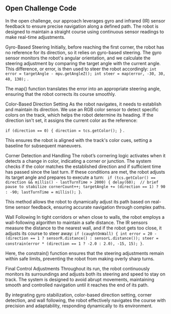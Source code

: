 ## Open Challenge Code

In the open challenge, our approach leverages gyro and infrared (IR) sensor feedback to ensure precise navigation along a defined path. The robot is designed to maintain a straight course using continuous sensor readings to make real-time adjustments.

Gyro-Based Steering
Initially, before reaching the first corner, the robot has no reference for its direction, so it relies on gyro-based steering. The gyro sensor monitors the robot's angular orientation, and we calculate the steering adjustment by comparing the target angle with the current angle. This difference, or error, is then used to steer the robot accordingly:  `int error = targetAngle - mpu.getAngleZ();
int steer = map(error, -30, 30, 40, 130);` . 

The map() function translates the error into an appropriate steering angle, ensuring that the robot corrects its course smoothly.

Color-Based Direction Setting
As the robot navigates, it needs to establish and maintain its direction. We use an RGB color sensor to detect specific colors on the track, which helps the robot determine its heading. If the direction isn't set, it assigns the current color as the reference:

`if (direction == 0) {
    direction = tcs.getColor();
    }` . 

This ensures the robot is aligned with the track's color cues, setting a baseline for subsequent maneuvers.

Corner Detection and Handling
The robot’s cornering logic activates when it detects a change in color, indicating a corner or junction. The system checks if the color matches the established direction and if sufficient time has passed since the last turn. If these conditions are met, the robot adjusts its target angle and prepares to execute a turn:
` if (tcs.getColor() == direction && millis() - lastTurnTime > 2000) {
    delay(60);  // brief pause to stabilize
    cornerCount++;
    targetAngle += (direction == 1) ? 90 : -90;
    lastTurnTime = millis();
}`. 

This method allows the robot to dynamically adjust its path based on real-time sensor feedback, ensuring accurate navigation through complex paths.

Wall Following
In tight corridors or when close to walls, the robot employs a wall-following algorithm to maintain a safe distance. The IR sensors measure the distance to the nearest wall, and if the robot gets too close, it adjusts its course to steer away:
`
if (caughtOnWall) {
    int error = 20 - (direction == 1 ? sensorR.distance() : sensorL.distance());
    steer = constrain(error * (direction == 1 ? -2.0 : 2.0), -15, 15);
}
`. 

Here, the constrain() function ensures that the steering adjustments remain within safe limits, preventing the robot from making overly sharp turns.

Final Control Adjustments
Throughout its run, the robot continuously monitors its surroundings and adjusts both its steering and speed to stay on track. The system is designed to avoid abrupt movements, maintaining smooth and controlled navigation until it reaches the end of its path.

By integrating gyro stabilization, color-based direction setting, corner detection, and wall following, the robot effectively navigates the course with precision and adaptability, responding dynamically to its environment.
